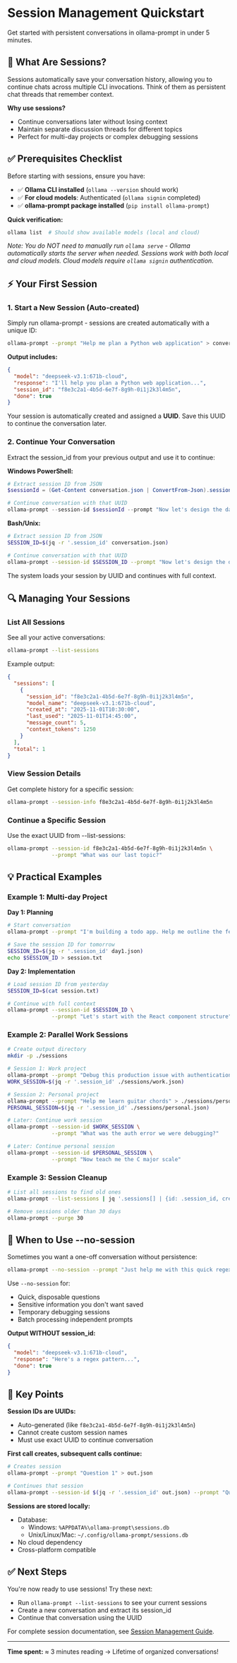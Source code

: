 # Session Management Quickstart

Get started with persistent conversations in ollama-prompt in under 5 minutes.

## 🚀 What Are Sessions?

Sessions automatically save your conversation history, allowing you to continue chats across multiple CLI invocations. Think of them as persistent chat threads that remember context.

**Why use sessions?**
- Continue conversations later without losing context
- Maintain separate discussion threads for different topics
- Perfect for multi-day projects or complex debugging sessions

## ✅ Prerequisites Checklist

Before starting with sessions, ensure you have:

- ✅ **Ollama CLI installed** (`ollama --version` should work)
- ✅ **For cloud models**: Authenticated (`ollama signin` completed)
- ✅ **ollama-prompt package installed** (`pip install ollama-prompt`)

**Quick verification:**
```bash
ollama list  # Should show available models (local and cloud)
```

*Note: You do NOT need to manually run `ollama serve` - Ollama automatically starts the server when needed. Sessions work with both local and cloud models. Cloud models require `ollama signin` authentication.*

## ⚡ Your First Session

### 1. Start a New Session (Auto-created)

Simply run ollama-prompt - sessions are created automatically with a unique ID:

```bash
ollama-prompt --prompt "Help me plan a Python web application" > conversation.json
```

**Output includes:**
```json
{
  "model": "deepseek-v3.1:671b-cloud",
  "response": "I'll help you plan a Python web application...",
  "session_id": "f8e3c2a1-4b5d-6e7f-8g9h-0i1j2k3l4m5n",
  "done": true
}
```

Your session is automatically created and assigned a **UUID**. Save this UUID to continue the conversation later.

### 2. Continue Your Conversation

Extract the session_id from your previous output and use it to continue:

**Windows PowerShell:**
```powershell
# Extract session ID from JSON
$sessionId = (Get-Content conversation.json | ConvertFrom-Json).session_id

# Continue conversation with that UUID
ollama-prompt --session-id $sessionId --prompt "Now let's design the database schema"
```

**Bash/Unix:**
```bash
# Extract session ID from JSON
SESSION_ID=$(jq -r '.session_id' conversation.json)

# Continue conversation with that UUID
ollama-prompt --session-id $SESSION_ID --prompt "Now let's design the database schema"
```

The system loads your session by UUID and continues with full context.

## 🔍 Managing Your Sessions

### List All Sessions

See all your active conversations:

```bash
ollama-prompt --list-sessions
```

Example output:
```json
{
  "sessions": [
    {
      "session_id": "f8e3c2a1-4b5d-6e7f-8g9h-0i1j2k3l4m5n",
      "model_name": "deepseek-v3.1:671b-cloud",
      "created_at": "2025-11-01T10:30:00",
      "last_used": "2025-11-01T14:45:00",
      "message_count": 5,
      "context_tokens": 1250
    }
  ],
  "total": 1
}
```

### View Session Details

Get complete history for a specific session:

```bash
ollama-prompt --session-info f8e3c2a1-4b5d-6e7f-8g9h-0i1j2k3l4m5n
```

### Continue a Specific Session

Use the exact UUID from --list-sessions:

```bash
ollama-prompt --session-id f8e3c2a1-4b5d-6e7f-8g9h-0i1j2k3l4m5n \
              --prompt "What was our last topic?"
```

## 💡 Practical Examples

### Example 1: Multi-day Project

**Day 1: Planning**
```bash
# Start conversation
ollama-prompt --prompt "I'm building a todo app. Help me outline the features." > day1.json

# Save the session ID for tomorrow
SESSION_ID=$(jq -r '.session_id' day1.json)
echo $SESSION_ID > session.txt
```

**Day 2: Implementation**
```bash
# Load session ID from yesterday
SESSION_ID=$(cat session.txt)

# Continue with full context
ollama-prompt --session-id $SESSION_ID \
              --prompt "Let's start with the React component structure"
```

### Example 2: Parallel Work Sessions

```bash
# Create output directory
mkdir -p ./sessions

# Session 1: Work project
ollama-prompt --prompt "Debug this production issue with authentication" > ./sessions/work.json
WORK_SESSION=$(jq -r '.session_id' ./sessions/work.json)

# Session 2: Personal project
ollama-prompt --prompt "Help me learn guitar chords" > ./sessions/personal.json
PERSONAL_SESSION=$(jq -r '.session_id' ./sessions/personal.json)

# Later: Continue work session
ollama-prompt --session-id $WORK_SESSION \
              --prompt "What was the auth error we were debugging?"

# Later: Continue personal session
ollama-prompt --session-id $PERSONAL_SESSION \
              --prompt "Now teach me the C major scale"
```

### Example 3: Session Cleanup

```bash
# List all sessions to find old ones
ollama-prompt --list-sessions | jq '.sessions[] | {id: .session_id, created: .created_at}'

# Remove sessions older than 30 days
ollama-prompt --purge 30
```

## 🚫 When to Use --no-session

Sometimes you want a one-off conversation without persistence:

```bash
ollama-prompt --no-session --prompt "Just help me with this quick regex"
```

Use `--no-session` for:
- Quick, disposable questions
- Sensitive information you don't want saved
- Temporary debugging sessions
- Batch processing independent prompts

**Output WITHOUT session_id:**
```json
{
  "model": "deepseek-v3.1:671b-cloud",
  "response": "Here's a regex pattern...",
  "done": true
}
```

## 📝 Key Points

**Session IDs are UUIDs:**
- Auto-generated (like `f8e3c2a1-4b5d-6e7f-8g9h-0i1j2k3l4m5n`)
- Cannot create custom session names
- Must use exact UUID to continue conversation

**First call creates, subsequent calls continue:**
```bash
# Creates session
ollama-prompt --prompt "Question 1" > out.json

# Continues that session
ollama-prompt --session-id $(jq -r '.session_id' out.json) --prompt "Question 2"
```

**Sessions are stored locally:**
- Database:
  - Windows: `%APPDATA%\ollama-prompt\sessions.db`
  - Unix/Linux/Mac: `~/.config/ollama-prompt/sessions.db`
- No cloud dependency
- Cross-platform compatible

## ✅ Next Steps

You're now ready to use sessions! Try these next:
- Run `ollama-prompt --list-sessions` to see your current sessions
- Create a new conversation and extract its session_id
- Continue that conversation using the UUID

For complete session documentation, see [Session Management Guide](session-management.md).

---

**Time spent:** ≈ 3 minutes reading → Lifetime of organized conversations!
